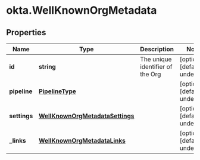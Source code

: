 # okta.WellKnownOrgMetadata

## Properties

Name | Type | Description | Notes
------------ | ------------- | ------------- | -------------
**id** | **string** | The unique identifier of the Org | [optional] [default to undefined]
**pipeline** | [**PipelineType**](PipelineType.md) |  | [optional] [default to undefined]
**settings** | [**WellKnownOrgMetadataSettings**](WellKnownOrgMetadataSettings.md) |  | [optional] [default to undefined]
**_links** | [**WellKnownOrgMetadataLinks**](WellKnownOrgMetadataLinks.md) |  | [optional] [default to undefined]

